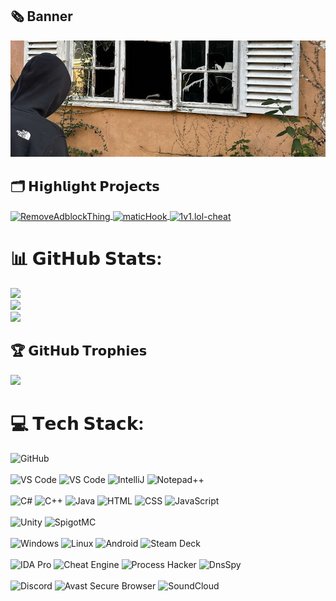 ## 🗞 Banner
![Banner](img/banner.jpg)

## 🗂️ 𝗛𝗶𝗴𝗵𝗹𝗶𝗴𝗵𝘁 𝗣𝗿𝗼𝗷𝗲𝗰𝘁𝘀
<a href="https://github.com/TheRealJoelmatic/RemoveAdblockThing">
  <img align="center" src="https://github-readme-stats.vercel.app/api/pin/?username=TheRealJoelmatic&repo=RemoveAdblockThing&show_icons=true&line_height=27&title_color=6aa6f8&text_color=8a919a&icon_color=6aa6f8&bg_color=22272e" alt="RemoveAdblockThing" />
</a>
<a href="https://github.com/TheRealJoelmatic/maticHook">
  <img align="center" src="https://github-readme-stats.vercel.app/api/pin/?username=TheRealJoelmatic&repo=maticHook&show_icons=true&line_height=27&title_color=6aa6f8&text_color=8a919a&icon_color=6aa6f8&bg_color=22272e" alt="maticHook" />
</a>
<a href="https://github.com/TheRealJoelmatic/1v1.lol-cheat">
  <img align="center" src="https://github-readme-stats.vercel.app/api/pin/?username=TheRealJoelmatic&repo=1v1.lol-cheat&show_icons=true&line_height=27&title_color=6aa6f8&text_color=8a919a&icon_color=6aa6f8&bg_color=22272e" alt="1v1.lol-cheat" />
</a>


# 📊 𝗚𝗶𝘁𝗛𝘂𝗯 𝗦𝘁𝗮𝘁𝘀:
![](https://github-readme-stats.vercel.app/api?username=TheRealJoelmatic&theme=material-palenight&hide_border=false&include_all_commits=true&count_private=true)<br/>
![](https://github-readme-stats.vercel.app/api/top-langs/?username=TheRealJoelmatic&theme=material-palenight&hide_border=false&include_all_commits=true&count_private=true&layout=compact)<br/>
![](https://github-readme-streak-stats.herokuapp.com/?user=TheRealJoelmatic&theme=material-palenight&hide_border=false)<br/>


## 🏆 𝗚𝗶𝘁𝗛𝘂𝗯 𝗧𝗿𝗼𝗽𝗵𝗶𝗲𝘀

![](https://github-profile-trophy.vercel.app/?username=TheRealJoelmatic&theme=radical&no-frame=true&no-bg=false&margin-w=4)

# 💻 𝗧𝗲𝗰𝗵 𝗦𝘁𝗮𝗰𝗸:

![GitHub](https://img.shields.io/badge/-GitHub-181717?style=flat-square&logo=github)
<br><br>
![VS Code](https://img.shields.io/badge/-Visual%20Studio%202022-5C2D91?style=flat-square&logo=visualstudio)
![VS Code](https://img.shields.io/badge/-VS%20Code-007ACC?style=flat-square&logo=visual-studio-code)
![IntelliJ](https://img.shields.io/badge/-IntelliJ%20IDEA-black?style=flat-square&logo=jetbrains)
![Notepad++](https://img.shields.io/badge/-Notepad++-90E59A?style=flat-square&logo=notepad%2B%2B&logoColor=white)
<br><br>
![C#](https://img.shields.io/badge/-C%23-512BD4?style=flat-square&logo=csharp)
![C++](https://img.shields.io/badge/-C++-00599C?style=flat-square&logo=cplusplus)
![Java](https://img.shields.io/badge/-Java-007396?style=flat-square&logo=java)
![HTML](https://img.shields.io/badge/-HTML5-E34F26?style=flat-square&logo=html5)
![CSS](https://img.shields.io/badge/-CSS3-1572B6?style=flat-square&logo=css3)
![JavaScript](https://img.shields.io/badge/-JavaScript-F7DF1E?style=flat-square&logo=javascript&logoColor=black)
<br><br>
![Unity](https://img.shields.io/badge/-Unity-000000?style=flat-square&logo=unity&logoColor=white)
![SpigotMC](https://img.shields.io/badge/-SpigotMC-008080?style=flat-square&logo=spigotmc&logoColor=white)
<br><br>
![Windows](https://img.shields.io/badge/-Windows-0078D6?style=flat-square&logo=windows&logoColor=white)
![Linux](https://img.shields.io/badge/-Linux-FCC624?style=flat-square&logo=linux&logoColor=black)
![Android](https://img.shields.io/badge/-Android-3DDC84?style=flat-square&logo=android&logoColor=white)
![Steam Deck](https://img.shields.io/badge/-Steam_Deck-000000?style=flat-square&logo=steamdeck&logoColor=white)
<br><br>
![IDA Pro](https://img.shields.io/badge/-IDA_Pro-000000?style=flat-square)
![Cheat Engine](https://img.shields.io/badge/-Cheat_Engine-FF5733?style=flat-square)
![Process Hacker](https://img.shields.io/badge/-Process_Hacker-4285F4?style=flat-square)
![DnsSpy](https://img.shields.io/badge/-DnsSpy-0078D4?style=flat-square)
<br><br>
![Discord](https://img.shields.io/badge/-Discord-7289DA?style=flat-square&logo=discord&logoColor=white)
![Avast Secure Browser](https://img.shields.io/badge/-Avast_Secure_Browser-4A8BCC?style=flat-square&logo=avast&logoColor=white)
![SoundCloud](https://img.shields.io/badge/-SoundCloud-FF3300?style=flat-square&logo=soundcloud&logoColor=white)
